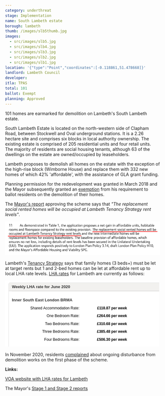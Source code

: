 ```yaml
---
category: underthreat
stage: Implementation 
name: South Lambeth estate 
borough: lambeth
thumb: /images/slb5thumb.jpg
images:
  - src/images/slb5.jpg
  - src/images/slb4.jpg
  - src/images/slb3.jpg
  - src/images/slb2.jpg
  - src/images/slb1.jpg
location: '{"type":"Point","coordinates":[-0.118861,51.478668]}'
landlord: Lambeth Council
developer:
itla: TPAS
total: 101
ballot: Exempt
planning: Approved
---
```

101 homes are earmarked for demolition on Lambeth's South Lambeth estate.

South Lambeth Estate is located on the north-western side of Clapham Road, between Stockwell and Oval underground stations. It is a 2.26 hectare site and comprises six blocks in local authority ownership. The existing estate is comprised of 205 residential units and four retail units. The majority of residents are social housing tenants, although 63 of the dwellings on the estate are owned/occupied by leaseholders.

Lambeth proposes to demolish all homes on the estate with the exception of the high-rise block (Wimborne House) and replace them with 332 new homes of which 42% 'affordable', with the assistance of GLA grant funding.

Planning permission for the redevelopment was granted in March 2018 and the Mayor subsequently granted an [exemption](https://www.london.gov.uk/sites/default/files/list_of_exemptions_-_27_november_2020.pdf) from his requirement to ballot residents on the demolition of their homes. 

The [Mayor's report](https://www.london.gov.uk/sites/default/files/public%3A//public%3A//PAWS/media_id_469672///south_lambeth_estate_report.pdf) approving the scheme says that _"The replacement social rented homes will be occupied at Lambeth Tenancy Strategy rent levels"_.

<img src="/images/slbrents.png" class="img-fluid rounded img-thumbnail">

Lambeth's [Tenancy Strategy](https://www.lambeth.gov.uk/sites/default/files/ho-tenancy-strategy.pdf) says that family homes (3 beds+) must be let at target rents but 1 and 2-bed homes can be let at affordable rent up to local LHA rate levels. [LHA rates](https://lha-direct.voa.gov.uk/SearchResults.aspx?LocalAuthorityId=22&LHACategory=999&Month=6&Year=2020&SearchPageParameters=true) for Lambeth are currently as follows:

<img src="/images/cressinghamlharates.png" class="img-fluid rounded img-thumbnail">

In November 2020, residents [complained](https://www.wandsworthguardian.co.uk/news/19119129.south-lambeth-estate-residents-suffering-constant-works/) about ongoing disturbance from demolition works on the first phase of the scheme.

__Links:__

[VOA website with LHA rates for Lambeth](https://lha-direct.voa.gov.uk/SearchResults.aspx?LocalAuthorityId=22&LHACategory=999&Month=6&Year=2020&SearchPageParameters=true)

The Mayor's [Stage 1 and Stage 2 reports](https://www.london.gov.uk/sites/default/files/public%3A//public%3A//PAWS/media_id_469672///south_lambeth_estate_report.pdf)



